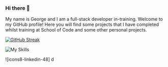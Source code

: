 ### Hi there 👋
  
My name is George and I am a full-stack developer in-training. Welcome to my GitHub profile! Here you will find some projects that I have completed whilst training at School of Code and some other personal projects.


[![GitHub Streak](https://github-readme-streak-stats.herokuapp.com?user=georgeussher&theme=transparent&border_radius=30)](https://git.io/streak-stats)



![My Skills](https://skillicons.dev/icons?i=git,javascript,html,css,react,nodejs,typescript,figma)


![icons8-linkedin-48]
d

<!--
**georgeussher/georgeussher** is a ✨ _special_ ✨ repository because its `README.md` (this file) appears on your GitHub profile.

Here are some ideas to get you started:

- 🔭 I’m currently working on ...
- 🌱 I’m currently learning ...
- 👯 I’m looking to collaborate on ...
- 🤔 I’m looking for help with ...
- 💬 Ask me about ...
- 📫 How to reach me: ...
- 😄 Pronouns: ...
- ⚡ Fun fact: ...
-->

